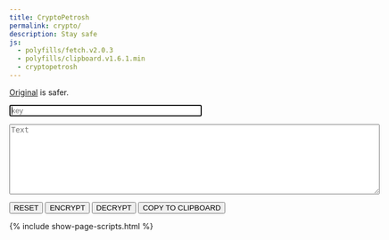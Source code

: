 ```yaml
---
title: CryptoPetrosh
permalink: crypto/
description: Stay safe
js:
  - polyfills/fetch.v2.0.3
  - polyfills/clipboard.v1.6.1.min
  - cryptopetrosh
---
```

<div id="cryptoinput">
<p><a href="http://petrosh.altervista.org/cryptopetrosh/">Original</a> is safer.</p>
<p>
<input type="password" id="key" placeholder="key" size="40" autofocus>
</p>
<p>
<textarea id="text" rows="8" cols="80" placeholder="Text"></textarea>
</p>
<button onclick="reset();" type="button">RESET</button>
<button onclick="encrypt();" type="button">ENCRYPT</button>
<button onclick="decrypt();" type="button">DECRYPT</button>
<button type="button" data-clipboard-target="#text">COPY TO CLIPBOARD</button>
</div>

{% include show-page-scripts.html %}
